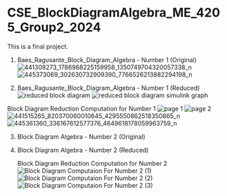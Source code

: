 # CSE_BlockDiagramAlgebra_ME_4205_Group2_2024
This is a final project.

1. Baes_Ragusante_Block_Diagram_Algebra - Number 1 (Original)
![441308273_1786968225159958_1350749704320057338_n](https://github.com/DeanLoisaga/CSE_BlockDiagramAlgebra_ME_4205_Group2_2024/assets/159033676/3b9221ae-02da-4bdb-9727-ea28b7cc959e)
![445373069_302630732909390_7766526213882294198_n](https://github.com/DeanLoisaga/CSE_BlockDiagramAlgebra_ME_4205_Group2_2024/assets/159033676/baa749fa-1d4e-408c-9217-28c1f9d67cc2)


2. Baes_Ragusante_Block_Diagram_Algebra - Number 1 (Reduced)
![reduced block diagram ](https://github.com/eunragusante/CSE_BlockDiagramAlgebra_ME_4205_Group2_2024/assets/159035507/c89f635f-0676-4de3-9556-240e693948cc)
![reduced block diagram simulink graph](https://github.com/eunragusante/CSE_BlockDiagramAlgebra_ME_4205_Group2_2024/assets/159035507/9b2fe806-8266-4e3b-ab43-d9aeeee28336)

Block Diagram Reduction Computation for Number 1 
![page 1](https://github.com/eunragusante/CSE_BlockDiagramAlgebra_ME_4205_Group2_2024/assets/159035507/0d4bc689-7fb6-41f1-9669-4ae46ba7fb09)
![page 2](https://github.com/eunragusante/CSE_BlockDiagramAlgebra_ME_4205_Group2_2024/assets/159035507/b68a1d68-2d02-43ce-9e50-74ac4534aa34)
![441515265_820370060010645_4295550862518350865_n](https://github.com/DeanLoisaga/CSE_BlockDiagramAlgebra_ME_4205_Group2_2024/assets/159033676/72def7b0-fab8-4f0e-bec9-7b57552fa1d7)
![445361360_336167612577376_4649618178059963759_n](https://github.com/DeanLoisaga/CSE_BlockDiagramAlgebra_ME_4205_Group2_2024/assets/159033676/3a54a82e-6913-4051-80d9-493a1d8d9519)



3. Block Diagram Algebra - Number 2 (Original)

4. Block Diagram Algebra - Number 2 (Reduced)


   Block Diagram Reduction Computation for Number 2
   ![Block Diagram Computaion For Number 2 (1)](https://github.com/DeanLoisaga/CSE_BlockDiagramAlgebra_ME_4205_Group2_2024/assets/159403287/f8e1039b-6a40-427c-a3ff-4c9d3e9985af)
![Block Diagram Computaion For Number 2 (2)](https://github.com/DeanLoisaga/CSE_BlockDiagramAlgebra_ME_4205_Group2_2024/assets/159403287/225b1196-a4c9-4dd1-a654-33f381437104)
![Block Diagram Computaion For Number 2 (3)](https://github.com/DeanLoisaga/CSE_BlockDiagramAlgebra_ME_4205_Group2_2024/assets/159403287/d8daaba7-d94e-458c-88ae-d985e795597a)

